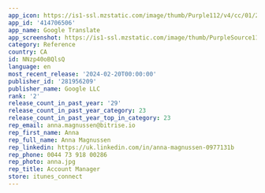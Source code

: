 ```yaml
---
app_icon: https://is1-ssl.mzstatic.com/image/thumb/Purple112/v4/cc/01/28/cc0128ab-310f-dbfc-4fbd-a1b9de105b3c/logo_translate_color-0-1x_U007emarketing-0-0-0-6-0-0-0-85-220-0.png/1024x1024bb.png
app_id: '414706506'
app_name: Google Translate
app_screenshot: https://is1-ssl.mzstatic.com/image/thumb/PurpleSource116/v4/d0/55/f0/d055f05c-9256-e0c4-6ebd-292f2b739d09/b8bfdbcb-1f58-461f-acb4-5c6265e86f4d_02_HomeWithOffline_iphone8plus.png/1242x2208bb.png
category: Reference
country: CA
id: NNzp40oBQlsQ
language: en
most_recent_release: '2024-02-20T00:00:00'
publisher_id: '281956209'
publisher_name: Google LLC
rank: '2'
release_count_in_past_year: '29'
release_count_in_past_year_category: 23
release_count_in_past_year_top_in_category: 23
rep_email: anna.magnussen@bitrise.io
rep_first_name: Anna
rep_full_name: Anna Magnussen
rep_linkedin: https://uk.linkedin.com/in/anna-magnussen-0977131b
rep_phone: 0044 73 918 00286
rep_photo: anna.jpg
rep_title: Account Manager
store: itunes_connect
---
```

